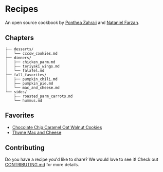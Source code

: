 # Recipes

An open source cookbook by [Ponthea Zahraii](https://github.com/pontheazahraii) and [Nataniel Farzan](https://github.com/natanielf).

## Chapters

```
├── desserts/
│   └── cccow_cookies.md
├── dinners/
│   ├── chicken_parm.md
│   ├── teriyaki_wings.md
│   └── falafel.md
├── fall_favorites/
│   ├── pumpkin_chili.md
│   ├── pumpkin_pie.md
│   └── mac_and_cheese.md
└── sides/
    ├── roasted_parm_carrots.md
    └── hummus.md
```

## Favorites

- [Chocolate Chip Caramel Oat Walnut Cookies](./desserts/cccow_cookies.md)
- [Thyme Mac and Cheese](./fall_favorites/mac_and_cheese.md)

## Contributing

Do you have a recipe you'd like to share? We would love to see it! Check out [CONTRIBUTING.md](./CONTRIBUTING.md) for more details.
